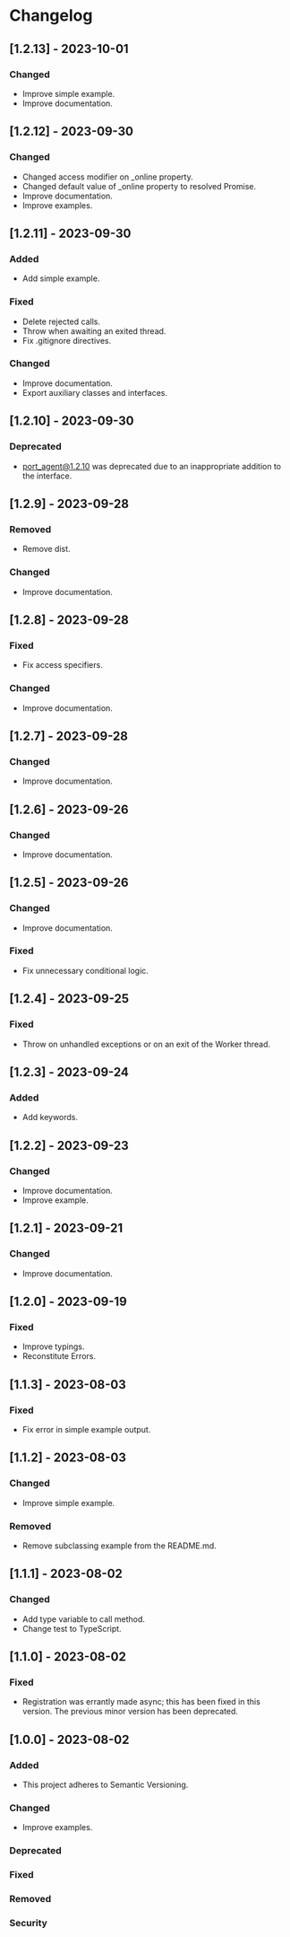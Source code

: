 # Changelog

## [1.2.13] - 2023-10-01
### Changed
- Improve simple example.
- Improve documentation.

## [1.2.12] - 2023-09-30
### Changed
- Changed access modifier on _online property.
- Changed default value of _online property to resolved Promise.
- Improve documentation.
- Improve examples.

## [1.2.11] - 2023-09-30
### Added
- Add simple example.
### Fixed
- Delete rejected calls. 
- Throw when awaiting an exited thread.
- Fix .gitignore directives.
### Changed
- Improve documentation.
- Export auxiliary classes and interfaces.

## [1.2.10] - 2023-09-30
### Deprecated
- port_agent@1.2.10 was deprecated due to an inappropriate addition to the interface.

## [1.2.9] - 2023-09-28
### Removed
- Remove dist.
### Changed
- Improve documentation.

## [1.2.8] - 2023-09-28
### Fixed
- Fix access specifiers.
### Changed
- Improve documentation.

## [1.2.7] - 2023-09-28
### Changed
- Improve documentation.

## [1.2.6] - 2023-09-26
### Changed
- Improve documentation.

## [1.2.5] - 2023-09-26
### Changed
- Improve documentation.
### Fixed
- Fix unnecessary conditional logic.

## [1.2.4] - 2023-09-25
### Fixed
- Throw on unhandled exceptions or on an exit of the Worker thread.

## [1.2.3] - 2023-09-24
### Added
- Add keywords.

## [1.2.2] - 2023-09-23
### Changed
- Improve documentation.
- Improve example.

## [1.2.1] - 2023-09-21
### Changed
- Improve documentation.

## [1.2.0] - 2023-09-19
### Fixed
- Improve typings.
- Reconstitute Errors.

## [1.1.3] - 2023-08-03
### Fixed
- Fix error in simple example output.

## [1.1.2] - 2023-08-03
### Changed
- Improve simple example.
### Removed
- Remove subclassing example from the README.md.

## [1.1.1] - 2023-08-02
### Changed
- Add type variable to call method.
- Change test to TypeScript.

## [1.1.0] - 2023-08-02
### Fixed
- Registration was errantly made async; this has been fixed in this version.  The previous minor version has been deprecated. 

## [1.0.0] - 2023-08-02
### Added
- This project adheres to Semantic Versioning.
### Changed
- Improve examples.
### Deprecated
### Fixed
### Removed
### Security